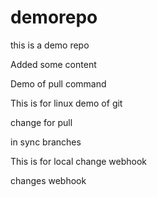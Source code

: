 # demorepo
this is a demo repo

Added some content

Demo of pull command

This is for linux demo of git

change for pull

in sync branches

This is for local change
webhook

changes
webhook



